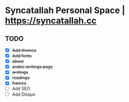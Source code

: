 # Syncatallah Personal Space | https://syncatallah.cc

## TODO 
- [x] ~~Add themes~~
- [x] ~~Add fonts~~
- [x] ~~about~~
- [x] ~~arabic writings page~~
- [x] ~~writings~~
- [x] ~~readings~~
- [x] ~~frames~~
- [ ] Add SEO
- [ ] Add Disqus

